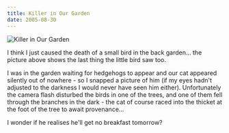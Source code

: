 ```yaml
---
title: Killer in Our Garden
date: 2005-08-30
---
```


![Killer in Our Garden](https://source.unsplash.com/l7dbl-sUg3k/1600x900)

I think I just caused the death of a small bird in the back garden... the picture above shows the last thing the little bird saw too.

I was in the garden waiting for hedgehogs to appear and our cat appeared silently out of nowhere - so I snapped a picture of him (if my eyes hadn't adjusted to the darkness I would never have seen him either). Unfortunately the camera flash disturbed the birds in one of the trees, and one of them fell through the branches in the dark - the cat of course raced into the thicket at the foot of the tree to await provenance...

I wonder if he realises he'll get no breakfast tomorrow?